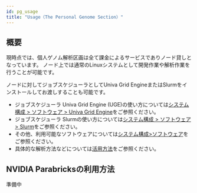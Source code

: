 ```yaml
---
id: pg_usage
title: "Usage（The Personal Genome Section）"
---
```



## 概要

現時点では、個人ゲノム解析区画は全て課金によるサービスでありノード貸しとなっています。
ノード上では通常のLinuxシステムとして開発作業や解析作業を行うことが可能です。

ノードに対してジョブスケジューラとしてUniva Grid EngineまたはSlurmをインストールしてお渡しすることも可能です。


- ジョブスケジューラ Univa Grid Engine (UGE)の使い方については[システム構成 > ソフトウェア > Univa Grid Engine](/software/univa_grid_engine)をご参照ください。
- ジョブスケジューラ Slurmの使い方については[システム構成 > ソフトウェア > Slurm](/software/slurm)をご参照ください。
- その他、利用可能なソフトウェアについては[システム構成>ソフトウェア](../software/software.md)をご参照ください。
- 具体的な解析方法などについては[活用方法](/advanced_guides/advanced_guide)をご参照ください。


## NVIDIA Parabricksの利用方法

準備中

